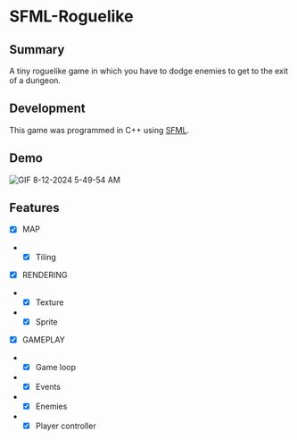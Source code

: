 # SFML-Roguelike
## Summary

A tiny roguelike game in which you have to dodge enemies to get to the exit of a dungeon.

## Development

This game was programmed in C++ using [SFML](https://www.sfml-dev.org/index.php).

## Demo

![GIF 8-12-2024 5-49-54 AM](https://github.com/user-attachments/assets/d11bc902-ee08-47dc-86bd-5a7b427f8dd0)

## Features  

- [x] MAP
- - [x] Tiling

- [x] RENDERING
- - [x] Texture
- - [x] Sprite

- [x] GAMEPLAY
- - [x] Game loop
- - [x] Events
- - [x] Enemies
- - [x] Player controller 
